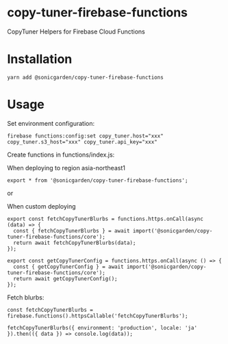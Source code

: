 # copy-tuner-firebase-functions

CopyTuner Helpers for Firebase Cloud Functions

# Installation

```
yarn add @sonicgarden/copy-tuner-firebase-functions
```

# Usage

Set environment configuration:

```
firebase functions:config:set copy_tuner.host="xxx" copy_tuner.s3_host="xxx" copy_tuner.api_key="xxx"
```

Create functions in functions/index.js:

When deploying to region asia-northeast1

```
export * from '@sonicgarden/copy-tuner-firebase-functions';
```

or

When custom deploying

```
export const fetchCopyTunerBlurbs = functions.https.onCall(async (data) => {
  const { fetchCopyTunerBlurbs } = await import('@sonicgarden/copy-tuner-firebase-functions/core');
  return await fetchCopyTunerBlurbs(data);
});

export const getCopyTunerConfig = functions.https.onCall(async () => {
  const { getCopyTunerConfig } = await import('@sonicgarden/copy-tuner-firebase-functions/core');
  return await getCopyTunerConfig();
});
```

Fetch blurbs:

```
const fetchCopyTunerBlurbs = firebase.functions().httpsCallable('fetchCopyTunerBlurbs');

fetchCopyTunerBlurbs({ environment: 'production', locale: 'ja' }).then(({ data }) => console.log(data));
```
